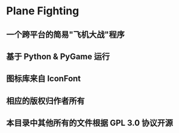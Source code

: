 # Plane Fighting
## 一个跨平台的简易"飞机大战"程序
## 基于 Python & PyGame 运行
## 图标库来自 IconFont
## 相应的版权归作者所有
## 本目录中其他所有的文件根据 GPL 3.0 协议开源
